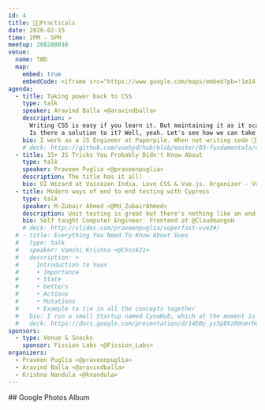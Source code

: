 ```yaml
---
id: 4
title: 👩‍💻Practicals
date: 2020-02-15
time: 2PM - 5PM
meetup: 268288016
venue:
  name: TBD
  map:
    embed: true
    embedCode: <iframe src="https://www.google.com/maps/embed?pb=!1m14!1m8!1m3!1d15226.07423961299!2d78.4034025!3d17.4348773!3m2!1i1024!2i768!4f13.1!3m3!1m2!1s0x0%3A0x423e5278c9144a5a!2sFission%20Labs!5e0!3m2!1sen!2sin!4v1581433046142!5m2!1sen!2sin" width="100%" height="450" frameborder="0" style="border:0;" allowfullscreen=""></iframe>
agenda:
  - title: Taking power back to CSS
    type: talk
    speaker: Aravind Balla <@aravindballa>
    description: >
      Writing CSS is easy if you learn it. But maintaining it as it scales, is hard. The bigger the project becomes, the more complex your CSS gets. It gets split across different files, we will have redundant class names, and what about responsiveness. In most of the cases, you are not the only one working on that codebase so you are never really on the same page. I haven't listed down all the problems yet, these are just a few.
      Is there a solution to it? Well, yeah. Let's see how we can take the power back to CSS.
    bio: I work as a JS Engineer at Paperpile. When not writing code 👨🏻‍💻, he is climbing a mountain 🧗‍♂️ or writing ✍️ or recording a podcast 🎙 or drinking coffee ☕️
    # deck: https://github.com/vuehyd/hub/blob/master/03-fundamentals/decks/hello_graphql.pptx
  - title: 15+ JS Tricks You Probably Didn't Know About
    type: talk
    speaker: Praveen Puglia <@praveenpuglia>
    description: The title has it all!
    bio: UI Wizard at Voicezen India. Love CSS & Vue.js. Organizer - Vue Hyderabad.
  - title: Modern ways of end to end testing with Cypress
    type: talk
    speaker: M-Zubair Ahmed <@Md_ZubairAhmed>
    description: Unit testing is great but there's nothing like an end to end test to give you peace of mind. We'll discover what end to end tests are and how Cypress allows us to write them.
    bio: Self taught Computer Engineer. Frontend at @CloudmangoH
    # deck: http://slides.com/praveenpuglia/superfast-vue3#/
  # - title: Everything You Need To Know About Vuex
  #   type: talk
  #   speaker: Vamshi Krishna <@Chsvk21>
  #   description: >
  #     Introduction to Vuex
  #     • Importance
  #     • State
  #     • Getters
  #     • Actions
  #     • Mutations
  #     • Example to tie in all the concepts together
  #   bio: I run a small Startup named CynoHub, which at the moment is what I'm working full time on. In my free time I love to create programming courses, I also maintain a blog ( my point of Vue ) on Medium and occasionally I paint and play guitar.
  #   deck: https://docs.google.com/presentation/d/14EBy_yv3pBVzR9nerh6Q8mKFhMT58O5zdKBnwz9WfEM/edit#slide=id.g4dc676206e_0_1218
sponsors:
  - type: Venue & Snacks
    sponsor: Fission Labs <@Fission_Labs>
organizers:
  - Praveen Puglia <@praveenpuglia>
  - Aravind Balla <@aravindballa>
  - Krishna Nandula <@knandula>
---
```


<EventPage />
## Google Photos Album 
<!-- [https://photos.app.goo.gl/YBhUrvfAVkqut5QcA](https://photos.app.goo.gl/YBhUrvfAVkqut5QcA) -->

